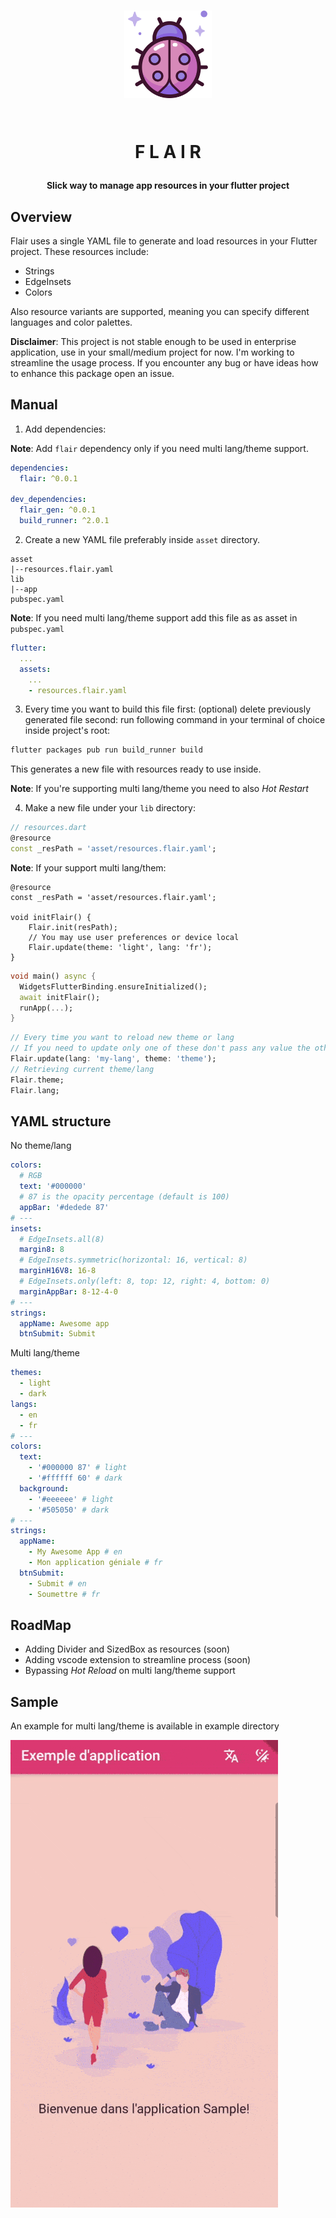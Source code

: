 <h1 align="center">
  <img src="ladybug.png" width="140">
  <br>
  <br>
  <p>F L A I R</p>
  <h4 align="center">Slick way to manage app resources in your flutter project</h4>
</h1>

## Overview

Flair uses a single YAML file to generate and load resources in your Flutter project. These resources include:

- Strings
- EdgeInsets
- Colors

Also resource variants are supported, meaning you can specify different languages and color palettes. 

**Disclaimer**: This project is not stable enough to be used in enterprise application, use in your small/medium project for now. I'm working to streamline the usage process. If you encounter any bug or have ideas how to enhance this package open an issue.

## Manual

1. Add dependencies:

**Note**: Add `flair` dependency only if you need multi lang/theme support.

```yaml
dependencies:
  flair: ^0.0.1

dev_dependencies:
  flair_gen: ^0.0.1
  build_runner: ^2.0.1
```

2. Create a new YAML file preferably inside `asset` directory.

```
asset
|--resources.flair.yaml
lib
|--app
pubspec.yaml
```

**Note**: If you need multi lang/theme support add this file as as asset in `pubspec.yaml`

```yaml
flutter:
  ...
  assets:
    ...
    - resources.flair.yaml
```

3. Every time you want to build this file first: (optional) delete previously generated file second: run following command in your terminal of choice inside project's root:

```bash
flutter packages pub run build_runner build
```

This generates a new file with resources ready to use inside.

**Note**: If you're supporting multi lang/theme you need to also *Hot Restart*

4. Make a new file under your `lib` directory:

```dart
// resources.dart
@resource
const _resPath = 'asset/resources.flair.yaml';
```

**Note**: If your support multi lang/them:

```
@resource
const _resPath = 'asset/resources.flair.yaml';

void initFlair() {
    Flair.init(resPath);
    // You may use user preferences or device local 
    Flair.update(theme: 'light', lang: 'fr');
}
```

```dart
void main() async {
  WidgetsFlutterBinding.ensureInitialized();
  await initFlair();
  runApp(...);
}
```

```dart
// Every time you want to reload new theme or lang
// If you need to update only one of these don't pass any value the other
Flair.update(lang: 'my-lang', theme: 'theme');
// Retrieving current theme/lang
Flair.theme;
Flair.lang;
```

## YAML structure

No theme/lang

```yaml
colors:
  # RGB
  text: '#000000' 
  # 87 is the opacity percentage (default is 100)
  appBar: '#dedede 87'
# ---
insets:
  # EdgeInsets.all(8)
  margin8: 8
  # EdgeInsets.symmetric(horizontal: 16, vertical: 8)
  marginH16V8: 16-8
  # EdgeInsets.only(left: 8, top: 12, right: 4, bottom: 0)
  marginAppBar: 8-12-4-0
# ---
strings:
  appName: Awesome app
  btnSubmit: Submit
```

Multi lang/theme

```yaml
themes:
  - light
  - dark
langs:
  - en
  - fr
# ---
colors:
  text:
    - '#000000 87' # light
    - '#ffffff 60' # dark
  background:
    - '#eeeeee' # light
    - '#505050' # dark
# ---
strings:
  appName:
    - My Awesome App # en
    - Mon application géniale # fr
  btnSubmit:
    - Submit # en
    - Soumettre # fr
```

## RoadMap

- Adding Divider and SizedBox as resources (soon)
- Adding vscode extension to streamline process (soon)
- Bypassing *Hot Reload* on multi lang/theme support

## Sample

An example for multi lang/theme is available in example directory

<table>
<tr><img src="app_image.gif"></tr>
</table>